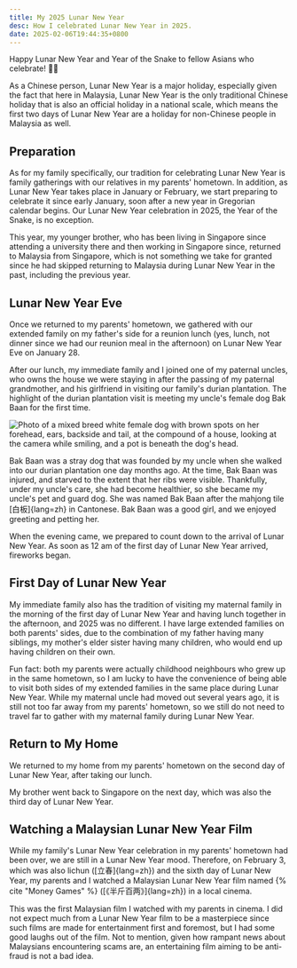 ```yaml
---
title: My 2025 Lunar New Year
desc: How I celebrated Lunar New Year in 2025.
date: 2025-02-06T19:44:35+0800
---
```


Happy Lunar New Year and Year of the Snake to fellow Asians who celebrate! 🧧🐍

As a Chinese person, Lunar New Year is a major holiday, especially given the fact that here in Malaysia, Lunar New Year is the only traditional Chinese holiday that is also an official holiday in a national scale, which means the first two days of Lunar New Year are a holiday for non-Chinese people in Malaysia as well.

## Preparation

As for my family specifically, our tradition for celebrating Lunar New Year is family gatherings with our relatives in my parents' hometown. In addition, as Lunar New Year takes place in January or February, we start preparing to celebrate it since early January, soon after a new year in Gregorian calendar begins. Our Lunar New Year celebration in 2025, the Year of the Snake, is no exception.

This year, my younger brother, who has been living in Singapore since attending a university there and then working in Singapore since, returned to Malaysia from Singapore, which is not something we take for granted since he had skipped returning to Malaysia during Lunar New Year in the past, including the previous year.

## Lunar New Year Eve

Once we returned to my parents' hometown, we gathered with our extended family on my father's side for a reunion lunch (yes, lunch, not dinner since we had our reunion meal in the afternoon) on Lunar New Year Eve on January 28.

After our lunch, my immediate family and I joined one of my paternal uncles, who owns the house we were staying in after the passing of my paternal grandmother, and his girlfriend in visiting our family's durian plantation. The highlight of the durian plantation visit is meeting my uncle's female dog Bak Baan for the first time.

![Photo of a mixed breed white female dog with brown spots on her forehead, ears, backside and tail, at the compound of a house, looking at the camera while smiling, and a pot is beneath the dog's head.](https://cdn.some.pics/helenchong/679c1ff15ca4a.jpg)

Bak Baan was a stray dog that was founded by my uncle when she walked into our durian plantation one day months ago. At the time, Bak Baan was injured, and starved to the extent that her ribs were visible. Thankfully, under my uncle's care, she had become healthier, so she became my uncle's pet and guard dog. She was named Bak Baan after the mahjong tile [白板]{lang=zh} in Cantonese. Bak Baan was a good girl, and we enjoyed greeting and petting her.

When the evening came, we prepared to count down to the arrival of Lunar New Year. As soon as 12 am of the first day of Lunar New Year arrived, fireworks began.

## First Day of Lunar New Year

My immediate family also has the tradition of visiting my maternal family in the morning of the first day of Lunar New Year and having lunch together in the afternoon, and 2025 was no different. I have large extended families on both parents' sides, due to the combination of my father having many siblings, my mother's elder sister having many children, who would end up having children on their own.

Fun fact: both my parents were actually childhood neighbours who grew up in the same hometown, so I am lucky to have the convenience of being able to visit both sides of my extended families in the same place during Lunar New Year. While my maternal uncle had moved out several years ago, it is still not too far away from my parents' hometown, so we still do not need to travel far to gather with my maternal family during Lunar New Year.

## Return to My Home

We returned to my home from my parents' hometown on the second day of Lunar New Year, after taking our lunch.

My brother went back to Singapore on the next day, which was also the third day of Lunar New Year.

## Watching a Malaysian Lunar New Year Film

While my family's Lunar New Year celebration in my parents' hometown had been over, we are still in a Lunar New Year mood. Therefore, on February 3, which was also lichun ([立春]{lang=zh}) and the sixth day of Lunar New Year, my parents and I watched a Malaysian Lunar New Year film named {% cite "Money Games" %} ([《半斤百两》]{lang=zh}) in a local cinema.

This was the first Malaysian film I watched with my parents in cinema. I did not expect much from a Lunar New Year film to be a masterpiece since such films are made for entertainment first and foremost, but I had some good laughs out of the film. Not to mention, given how rampant news about Malaysians encountering scams are, an entertaining film aiming to be anti-fraud is not a bad idea.
